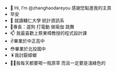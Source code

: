 - 👋 Hi, I’m @zhanghaodareyou 感謝您點進我的主頁
- 早安
- 👀 就讀輔仁大學 統計資訊系
- 🌱專長：遛狗 打電動 做瑜伽 跳舞 
- 📫 我最喜歡上蔡東樟教授的程式設計課
- ✌️畢業於中正高中
- 😳畢業於北投國中
- 🪳我討厭蟑螂
- 👌🏽我每天都要喝一瓶原萃 而且一定要是淺綠色的

<!---
zhanghaodareyou/zhanghaodareyou is a ✨ special ✨ repository because its `README.md` (this file) appears on your GitHub profile.
You can click the Preview link to take a look at your changes.
--->

